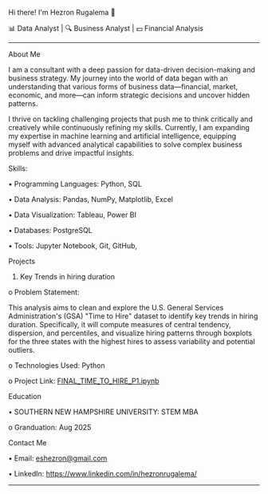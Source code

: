 Hi there! I'm Hezron Rugalema 🤝

📊 Data Analyst | 🔍 Business Analyst | 💵 Financial Analysis 
________________________________________
About Me

I am a consultant with a deep passion for data-driven decision-making and business strategy. My journey into the world of data began with an understanding that various forms of business data—financial, market, economic, and more—can inform strategic decisions and uncover hidden patterns.

I thrive on tackling challenging projects that push me to think critically and creatively while continuously refining my skills. Currently, I am expanding my expertise in machine learning and artificial intelligence, equipping myself with advanced analytical capabilities to solve complex business problems and drive impactful insights.

Skills:

•	Programming Languages: Python, SQL

•	Data Analysis: Pandas, NumPy, Matplotlib, Excel

•	Data Visualization: Tableau, Power BI

•	Databases: PostgreSQL

•	Tools: Jupyter Notebook, Git, GitHub, 


Projects
1.	Key Trends in hiring duration
   
o	Problem Statement:

This analysis aims to clean and explore the U.S. General Services Administration's (GSA) "Time to Hire" dataset to identify key trends in hiring duration. Specifically, it will compute measures of central tendency, dispersion, and percentiles, and visualize hiring patterns through boxplots for the three states with the highest hires to assess variability and potential outliers.

o	Technologies Used: Python 

o  Project Link: [FINAL_TIME_TO_HIRE_P1.ipynb](FINAL_TIME_TO_HIRE_P1.ipynb)



Education

•	SOUTHERN NEW HAMPSHIRE UNIVERSITY: STEM MBA

o	Granduation: Aug 2025


Contact Me

•	Email: eshezron@gmail.com

•	LinkedIn: https://www.linkedin.com/in/hezronrugalema/

________________________________________


